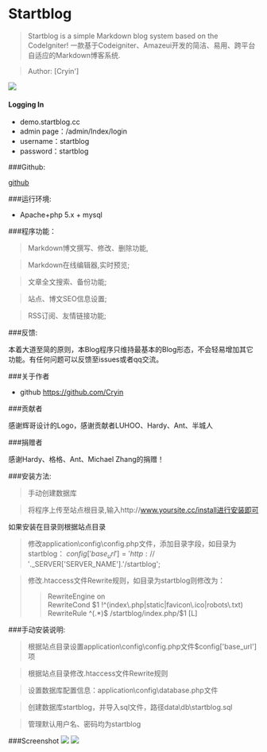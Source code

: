 # Startblog

> Startblog is a simple Markdown blog system based on the CodeIgniter!
> 一款基于Codeigniter、Amazeui开发的简洁、易用、跨平台自适应的Markdown博客系统.

>Author: [Cryin']

![](http://i1.piimg.com/567571/6947db2521f305f1.jpg)
 
#### Logging In

* demo.startblog.cc 
* admin page：/admin/Index/login
* username：startblog
* password：startblog

###Github:
 
  [github]( https://github.com/Cryin/Startblog)
  
###运行环境:

* Apache+php 5.x + mysql
 
###程序功能：

>Markdown博文撰写、修改、删除功能,

>Markdown在线编辑器,实时预览;

>文章全文搜索、备份功能;

>站点、博文SEO信息设置;

>RSS订阅、友情链接功能;


###反馈:

本着大道至简的原则，本Blog程序只维持最基本的Blog形态，不会轻易增加其它功能。有任何问题可以反馈至issues或者qq交流。

###关于作者

* github https://github.com/Cryin

###贡献者

感谢辉哥设计的Logo，感谢贡献者LUHOO、Hardy、Ant、半城人

###捐赠者

感谢Hardy、格格、Ant、Michael Zhang的捐赠！


###安装方法:

>手动创建数据库

>将程序上传至站点根目录,输入http://www.yoursite.cc/install进行安装即可

如果安装在目录则根据站点目录

>修改application\config\config.php文件，添加目录字段，如目录为startblog：
$config['base_url'] = 'http://'.$_SERVER['SERVER_NAME'].'/startblog';

>修改.htaccess文件Rewrite规则，如目录为startblog则修改为：
>>RewriteEngine on  
>>RewriteCond $1 !^(index\.php|static|favicon\.ico|robots\.txt)  
>>RewriteRule ^(.*)$ /startblog/index.php/$1 [L]

###手动安装说明:

>根据站点目录设置application\config\config.php文件$config['base_url']项

>根据站点目录修改.htaccess文件Rewrite规则

>设置数据库配置信息：application\config\database.php文件

>创建数据库startblog，并导入sql文件，路径data\db\startblog.sql

>管理默认用户名、密码均为startblog

###Screenshot
![](http://i2.muimg.com/567571/c5f0fac2fcde0b02.png)
![](http://i4.buimg.com/567571/79ae794be212b2f1.png)
